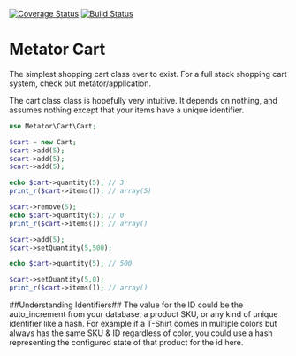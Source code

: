 [![Coverage Status](https://coveralls.io/repos/metator/cart/badge.png?branch=master)](https://coveralls.io/r/metator/cart?branch=master)
[![Build Status](https://travis-ci.org/metator/cart.png?branch=master)](https://travis-ci.org/metator/cart)

Metator Cart
====

The simplest shopping cart class ever to exist. For a full stack shopping cart system, check out metator/application.

The cart class class is hopefully very intuitive. It depends on nothing, and assumes nothing except that your items have a unique identifier.

````php
use Metator\Cart\Cart;

$cart = new Cart;
$cart->add(5);
$cart->add(5);
$cart->add(5);

echo $cart->quantity(5); // 3
print_r($cart->items()); // array(5)

$cart->remove(5);
echo $cart->quantity(5); // 0
print_r($cart->items()); // array()

$cart->add(5);
$cart->setQuantity(5,500);

echo $cart->quantity(5); // 500

$cart->setQuantity(5,0);
print_r($cart->items()); // array()
````

##Understanding Identifiers##
The value for the ID could be the auto_increment from your database, a product SKU, or any kind of unique identifier like a hash. For example if a T-Shirt comes in multiple colors but always has the same SKU & ID regardless of color, you could use a hash representing the configured state of that product for the id here.
